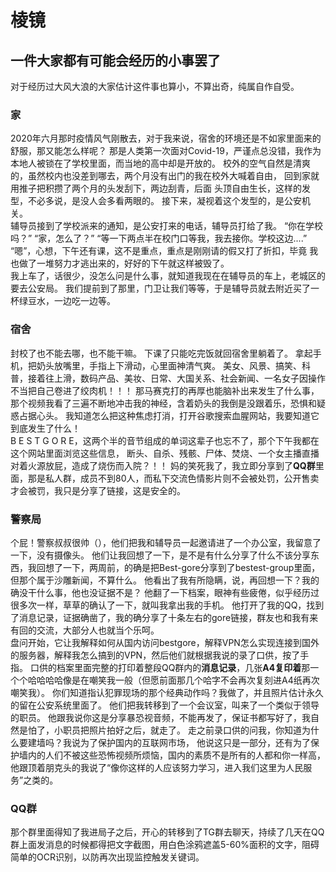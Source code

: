 # 棱镜

## 一件大家都有可能会经历的小事罢了

对于经历过大风大浪的大家估计这件事也算小，不算出奇，纯属自作自受。  

### 家

2020年六月那时疫情风气刚散去，对于我来说，宿舍的环境还是不如家里面来的舒服，那又能怎么样呢？
那是人类第一次面对Covid-19，严谨点总没错，我作为本地人被锁在了学校里面，而当地的高中却是开放的。
校外的空气自然是清爽的，虽然校内也没差到哪去，两个月没有出门的我在校外大喊着自由，
回到家就用推子把积攒了两个月的头发刮下，两边刮青，后面 头顶自由生长，这样的发型，不必多说，是没人会多看两眼的。
接下来，凝视着这个发型的，是公安机关。  
辅导员接到了学校派来的通知，是公安打来的电话，辅导员打给了我。
“你在学校吗？” “家，怎么了？” “等一下两点半在校门口等我，我去接你。学校这边....”
“嗯”，心想，下午还有课，这不是重点，重点是刚刚请的假又打了折扣，毕竟 我也做了一堆努力才逃出来的，好好的下午就这样被毁了。  
我上车了，话很少，没怎么问是什么事，就知道我现在在辅导员的车上，老城区的要去公安局。
我们提前到了那里，门卫让我们等等，于是辅导员就去附近买了一杯绿豆水，一边吃一边等。

### 宿舍

封校了也不能去哪，也不能干嘛。
下课了只能吃完饭就回宿舍里躺着了。
拿起手机，把奶头放嘴里，手指上下滑动，心里面神清气爽。
美女、风景、搞笑、科普，接着往上滑，数码产品、美妆、日常、大国关系、社会新闻、一名女子因操作不当把自己卷进了绞肉机！！！
那马赛克打的再厚也能脑补出来发生了什么事，那个视频我看了三遍不断地冲击我的神经，含着奶头的我倒是没跟着乐，恐惧和疑惑占据心头。
我知道怎么把这种焦虑打消，打开谷歌搜索血腥网站，我要知道它到底发生了什么！  
B E S T G O R E，这两个半的音节组成的单词这辈子也忘不了，那个下午我都在这个网站里面浏览这些信息，
断头、自杀、残骸、尸体、焚烧、一个女主播直播对着火源放屁，造成了烧伤而入院？！！
妈的笑死我了，我立即分享到了**QQ群**里面，那是私人群，成员不到80人，而私下交流色情影片则不会被处罚，公开售卖才会被罚，我只是分享了链接，这是安全的。

### 警察局

个屁！警察叔叔很帅（），他们把我和辅导员一起邀请进了一个办公室，我留意了一下，没有摄像头。
他们让我回想了一下，是不是有什么分享了什么不该分享东西，我回想了一下，两周前，的确是把Best-gore分享到了bestest-group里面，但那个属于沙雕新闻，不算什么。
他看出了我有所隐瞒，说，再回想一下？我的确没干什么事，他也没证据不是？
他翻了一下档案，眼神有些疲倦，似乎经历过很多次一样，草草的确认了一下，就叫我拿出我的手机。
他打开了我的QQ，找到了消息记录，证据确凿了，我的确分享了十条左右的gore链接，群友也和我有来有回的交流，大部分人也就当个乐呵。   
盘问开始，它让我解释如何从国内访问bestgore，解释VPN怎么实现连接到国外的服务器，解释我怎么搞到的VPN，然后他们就根据我说的录了口供，按了手指。
口供的档案里面完整的打印着整段QQ群内的**消息记录**，几张**A4复印着**那一个个哈哈哈哈像是在嘲笑我一般（但愿前面那几个哈字不会再次复刻进A4纸再次嘲笑我）。
你们知道指认犯罪现场的那个经典动作吗？我做了，并且照片估计永久的留在公安系统里面了。
他们把我转移到了一个会议室，叫来了一个类似于领导的职员。
他跟我说你这是分享暴恐视音频，不能再发了，保证书都写好了，我自然是怕了，小职员把照片拍好之后，就走了。
走之前录口供的问我，你知道为什么要建墙吗？我说为了保护国内的互联网市场，
他说这只是一部分，还有为了保护墙内的人们不被这些恐怖视频所烦恼，国内的素质不是所有的人都和你一样高，
他跟顶着朋克头的我说了“像你这样的人应该努力学习，进入我们这里为人民服务”之类的。

### QQ群

那个群里面得知了我进局子之后，开心的转移到了TG群去聊天，持续了几天在QQ群上面发消息的时候都得把文字截图，用白色涂鸦遮盖5-60%面积的文字，阻碍简单的OCR识别，以防再次出现监控触发关键词。

